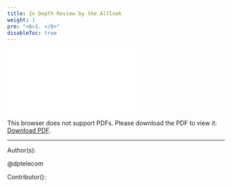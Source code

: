 ```yaml
---
title: In Depth Review by the Altlook
weight: 1
pre: "<b>1. </b>"
disableToc: true
---
```


<object data="/Press releases/images/PIRL_-_In_Depth_Review.pdf" type="application/pdf" width="1400px" height="1400px">
    <embed src="/Press releases/images/PIRL_-_In_Depth_Review.pdf">
        <p>This browser does not support PDFs. Please download the PDF to view it: <a href="/Press releases/images/PIRL_-_In_Depth_Review.pdf">Download PDF</a>.</p>
    </embed>
</object>






---
Author(s):  


@dptelecom

Contributor():



